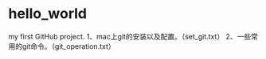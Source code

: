 # hello_world
my first GitHub project.
1、mac上git的安装以及配置。（set_git.txt）
2、一些常用的git命令。（git_operation.txt）
